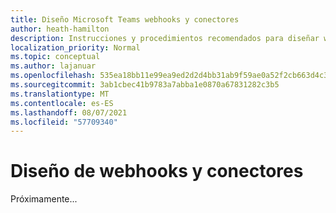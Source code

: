 ```yaml
---
title: Diseño Microsoft Teams webhooks y conectores
author: heath-hamilton
description: Instrucciones y procedimientos recomendados para diseñar webhooks y conectores para Microsoft Teams.
localization_priority: Normal
ms.topic: conceptual
ms.author: lajanuar
ms.openlocfilehash: 535ea18bb11e99ea9ed2d2d4bb31ab9f59ae0a52f2cb663d4c344ddac160b56e
ms.sourcegitcommit: 3ab1cbec41b9783a7abba1e0870a67831282c3b5
ms.translationtype: MT
ms.contentlocale: es-ES
ms.lasthandoff: 08/07/2021
ms.locfileid: "57709340"
---
```

# <a name="design-webhooks-and-connectors"></a>Diseño de webhooks y conectores

Próximamente...

